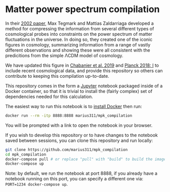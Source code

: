 # Matter power spectrum compilation


In their [2002 paper](https://arxiv.org/abs/astro-ph/0207047), Max Tegmark and Mattias Zaldarriaga developed a method for compressing the information from several different types of cosmological probes into constraints on the power spectrum of matter fluctuations in the universe. In doing so, they created one of the iconic figures in cosmology, summarizing information from a range of vastly different observations and showing these were all consistent with the predicitions from the simple ΛCDM model of cosmology. 

We have updated this figure in [Chabanier et al. 2019](link-not-live-yet) and [Planck 2018: I](https://arxiv.org/abs/1807.06205) to include recent cosmological data, and provide this repository so others can contribute to keeping this compilation up-to-date. 

This repository comes in the form a [Jupyter](http://jupyter.org/) notebook packaged inside of a Docker container, so that it is trivial to install the (fairly complex) set of dependencies needed for this calculation. 

The easiest way to run this notebook is to [install Docker](https://docs.docker.com/install/) then run:

```bash
docker run --rm -itp 8888:8888 marius311/mpk_compilation
```

You will be prompted with a link to open the notebook in your browser. 

If you wish to develop this repository or to have changes to the notebook saved between sessions, you can clone this repository and run locally:

```bash
git clone https://github.com/marius311/mpk_compilation
cd mpk_compilation
docker-compose pull # or replace "pull" with "build" to build the image locally
docker-compose up
```

Note: by default, we run the notebook at port 8888, if you already have a notebook running on this port, you can specify a different one via: `PORT=1234 docker-compose up`.
